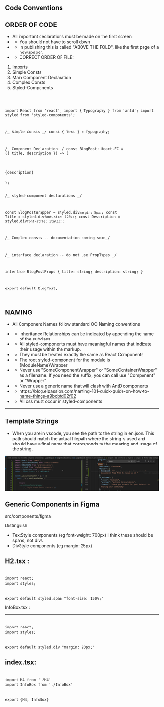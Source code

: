## Code Conventions

## ORDER OF CODE

- All important declarations must be made on the first screen
- - You should not have to scroll down
- - In publishing this is called "ABOVE THE FOLD", like the first page of a newspaper.
- - CORRECT ORDER OF FILE:

1. Imports
2. Simple Consts
3. Main Component Declaration
4. Complex Consts
5. Styled-Components
   <code>

import React from 'react';
import { Typography } from 'antd';
import styled from 'styled-components';

/_ Simple Consts _/
const { Text } = Typography;

/_ Component Declaration _/
const BlogPost: React.FC<BlogPostProps> = ({ title, description }) => (
<BlogPostWrapper>

<Title>{title}</Title>
<Description>{description}</Description>
</BlogPostWrapper>
);

/_ styled-component declarations _/

const BlogPostWrapper = styled.div`margin: 5px;`;
const Title = styled.div`font-size: 125%;`;
const Description = styled.div`font-style: italic;`;

/_ Complex consts -- documentation coming soon_/

/_ interface declaration -- do not use PropTypes _/

interface BlogPostProps {
title: string;
description: string;
}

export default BlogPost;

</code>

## NAMING

- All Component Names follow standard OO Naming conventions

- - Inheritance Relationships can be indicated by appending the name of the subclass
- - All styled-components must have meaningful names that indicate their usage within the markup.
- - They must be treated exactly the same as React Components
- - The root styled-component for the module is {ModuleName}Wrapper
- - Never use "SomeComponentWrapper" or "SomeContainerWrapper" as a filename. If you need the suffix, you can call use "Component" or "Wrapper"
- - Never use a generic name that will clash with AntD components
- - https://blog.elpassion.com/naming-101-quick-guide-on-how-to-name-things-a9bcbfd02f02
- - All css must occur in styled-components

---

## Template Strings

- When you are in vscode, you see the path to the string in en.json. This path should match the actual filepath where the string is used and should have a final name that corresponds to the meaning and usage of the string.

![How to write template strings](CODING_CONVENTIONS_TRANSLATIONS.png)

## Generic Components in Figma

src/components/figma

Distinguish

- TextStyle components (eg font-weight: 700px) I think these should be spans, not divs
- DivStyle components (eg margin: 25px)

## H2.tsx :

<code>
import react;
import styles;

export default styled.span "font-size: 150%;"
</code>

InfoBox.tsx :

---

<code>
import react;
import styles;

export default styled.div "margin: 20px;"
</code>

## index.tsx:

<code>
import H4 from './H4'
import InfoBox from './InfoBox'

export {H4, InfoBox}
</code>
